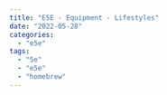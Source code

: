 ```yaml
---
title: "E5E - Equipment - Lifestyles"
date: "2022-05-28"
categories: 
  - "e5e"
tags: 
  - "5e"
  - "e5e"
  - "homebrew"
---
```



